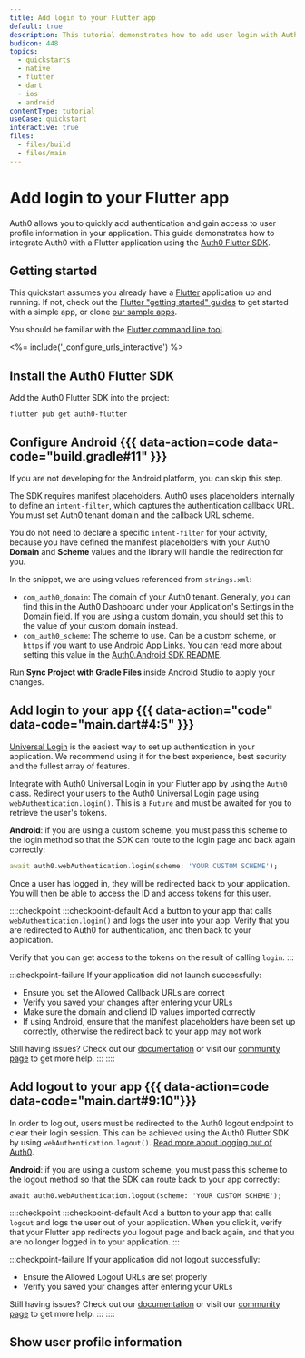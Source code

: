```yaml
---
title: Add login to your Flutter app
default: true
description: This tutorial demonstrates how to add user login with Auth0 to a Flutter application using the Auth0 Flutter SDK
budicon: 448
topics:
  - quickstarts
  - native
  - flutter
  - dart
  - ios
  - android
contentType: tutorial
useCase: quickstart
interactive: true
files:
  - files/build
  - files/main
---
```


# Add login to your Flutter app

Auth0 allows you to quickly add authentication and gain access to user profile information in your application. This guide demonstrates how to integrate Auth0 with a Flutter application using the [Auth0 Flutter SDK](https://github.com/auth0/auth0-flutter).

## Getting started

This quickstart assumes you already have a [Flutter](https://flutter.dev/) application up and running. If not, check out the [Flutter "getting started" guides](https://docs.flutter.dev/get-started/install) to get started with a simple app, or clone [our sample apps](https://github.com/auth0-samples/auth0-flutter-samples).

You should be familiar with the [Flutter command line tool](https://docs.flutter.dev/reference/flutter-cli).

<%= include('_configure_urls_interactive') %>

## Install the Auth0 Flutter SDK

Add the Auth0 Flutter SDK into the project:

```shell
flutter pub get auth0-flutter
```

## Configure Android {{{ data-action=code data-code="build.gradle#11" }}}

If you are not developing for the Android platform, you can skip this step.

The SDK requires manifest placeholders. Auth0 uses placeholders internally to define an `intent-filter`, which captures the authentication callback URL. You must set Auth0 tenant domain and the callback URL scheme.

You do not need to declare a specific `intent-filter` for your activity, because you have defined the manifest placeholders with your Auth0 **Domain** and **Scheme** values and the library will handle the redirection for you.

In the snippet, we are using values referenced from `strings.xml`:

- `com_auth0_domain`: The domain of your Auth0 tenant. Generally, you can find this in the Auth0 Dashboard under your Application's Settings in the Domain field. If you are using a custom domain, you should set this to the value of your custom domain instead.
- `com_auth0_scheme`: The scheme to use. Can be a custom scheme, or `https` if you want to use [Android App Links](https://auth0.com/docs/applications/enable-android-app-links). You can read more about setting this value in the [Auth0.Android SDK README](https://github.com/auth0/Auth0.Android#a-note-about-app-deep-linking).

Run **Sync Project with Gradle Files** inside Android Studio to apply your changes.

## Add login to your app {{{ data-action="code" data-code="main.dart#4:5" }}}

[Universal Login](https://auth0.com/docs/authenticate/login/auth0-universal-login) is the easiest way to set up authentication in your application. We recommend using it for the best experience, best security and the fullest array of features.

Integrate with Auth0 Universal Login in your Flutter app by using the `Auth0` class. Redirect your users to the Auth0 Universal Login page using `webAuthentication.login()`. This is a `Future` and must be awaited for you to retrieve the user's tokens.

**Android**: if you are using a custom scheme, you must pass this scheme to the login method so that the SDK can route to the login page and back again correctly:

```dart
await auth0.webAuthentication.login(scheme: 'YOUR CUSTOM SCHEME');
```

Once a user has logged in, they will be redirected back to your application. You will then be able to access the ID and access tokens for this user.

::::checkpoint
:::checkpoint-default
Add a button to your app that calls `webAuthentication.login()` and logs the user into your app. Verify that you are redirected to Auth0 for authentication, and then back to your application.

Verify that you can get access to the tokens on the result of calling `login`.
:::

:::checkpoint-failure
If your application did not launch successfully:
* Ensure you set the Allowed Callback URLs are correct
* Verify you saved your changes after entering your URLs
* Make sure the domain and cliend ID values imported correctly
* If using Android, ensure that the manifest placeholders have been set up correctly, otherwise the redirect back to your app may not work

Still having issues? Check out our [documentation](https://auth0.com/docs) or visit our [community page](https://community.auth0.com) to get more help.
:::
::::

## Add logout to your app {{{ data-action=code data-code="main.dart#9:10"}}}

In order to log out, users must be redirected to the Auth0 logout endpoint to clear their login session. This can be achieved using the Auth0 Flutter SDK by using `webAuthentication.logout()`. [Read more about logging out of Auth0](https://auth0.com/docs/authenticate/login/logout).

**Android**: if you are using a custom scheme, you must pass this scheme to the logout method so that the SDK can route back to your app correctly:

```
await auth0.webAuthentication.logout(scheme: 'YOUR CUSTOM SCHEME');
```

::::checkpoint
:::checkpoint-default
Add a button to your app that calls `logout` and logs the user out of your application. When you click it, verify that your Flutter app redirects you logout page and back again, and that you are no longer logged in to your application.
:::

:::checkpoint-failure
If your application did not logout successfully:
* Ensure the Allowed Logout URLs are set properly
* Verify you saved your changes after entering your URLs

Still having issues? Check out our [documentation](https://auth0.com/docs) or visit our [community page](https://community.auth0.com) to get more help.
:::
::::

## Show user profile information

